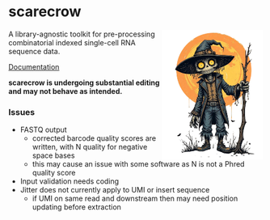 # scarecrow

<img style="float:right;width:200px;" src="./img/scarecrow.png" alt="scarecrow"/>

A library-agnostic toolkit for pre-processing combinatorial indexed single-cell RNA sequence data.

[Documentation](docs/root.md)

**scarecrow is undergoing substantial editing and may not behave as intended.**

### Issues

* FASTQ output
  - corrected barcode quality scores are written, with N quality for negative space bases
  - this may cause an issue with some software as N is not a Phred quality score
* Input validation needs coding
* Jitter does not currently apply to UMI or insert sequence
  - if UMI on same read and downstream then may need position updating before extraction